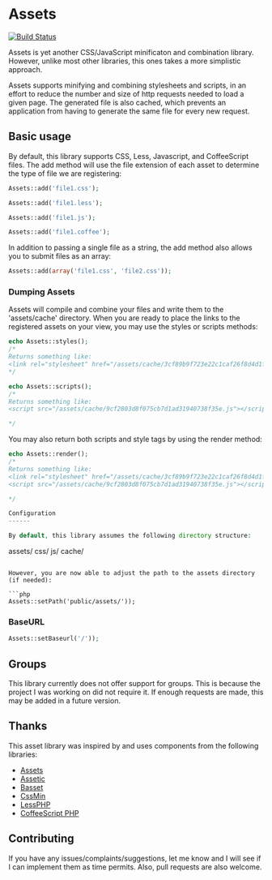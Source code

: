Assets
======
[![Build Status](https://travis-ci.org/bradstinson/assets.png?branch=master)](https://travis-ci.org/bradstinson/assets)


Assets is yet another CSS/JavaScript minificaton and combination library. However, unlike most other libraries, this ones takes a more simplistic approach.

Assets supports minifying and combining stylesheets and scripts, in an effort to reduce the number and size of http requests needed to load a given page. The generated file is also cached, which prevents an application from having to generate the same file for every new request.


Basic usage
-----------

By default, this library supports CSS, Less, Javascript, and CoffeeScript files. The add method will use the file extension of each asset to determine the type of file we are registering:

```php
Assets::add('file1.css');
```

```php
Assets::add('file1.less');
```

```php
Assets::add('file1.js');
```

```php
Assets::add('file1.coffee');
```

In addition to passing a single file as a string, the add method also allows you to submit files as an array:

```php
Assets::add(array('file1.css', 'file2.css'));
```

### Dumping Assets

Assets will compile and combine your files and write them to the 'assets/cache' directory. When you are ready to place the links to the registered assets on your view, you may use the styles or scripts methods:


```php
echo Assets::styles();
/*
Returns something like:
<link rel="stylesheet" href="/assets/cache/3cf89b9f723e22c1caf26f8d4d1fdc31.css">
*/
```

```php
echo Assets::scripts();
/*
Returns something like:
<script src="/assets/cache/9cf2803d8f075cb7d1ad31940738f35e.js"></script>

*/
```

You may also return both scripts and style tags by using the render method:
```php
echo Assets::render();
/*
Returns something like:
<link rel="stylesheet" href="/assets/cache/3cf89b9f723e22c1caf26f8d4d1fdc31.css">
<script src="/assets/cache/9cf2803d8f075cb7d1ad31940738f35e.js"></script>

*/

Configuration
------

By default, this library assumes the following directory structure:

```
assets/
   css/
   js/
   cache/
   
```

However, you are now able to adjust the path to the assets directory (if needed): 

```php
Assets::setPath('public/assets/'));
```

### BaseURL
```php
Assets::setBaseurl('/'));
```

Groups
------

This library currently does not offer support for groups. This is because the project I was working on did not require it. If enough
requests are made, this may be added in a future version.

Thanks
------

This asset library was inspired by and uses components from the following libraries:

 - [Assets](https://github.com/bstrahija/assets)
 - [Assetic](https://github.com/kriswallsmith/assetic)
 - [Basset](https://github.com/jasonlewis/basset)
 - [CssMin](https://github.com/natxet/CssMin) 
 - [LessPHP](https://github.com/leafo/lessphp)
 - [CoffeeScript PHP](https://github.com/alxlit/coffeescript-php)


Contributing
------------

If you have any issues/complaints/suggestions, let me know and I will see if I can implement them as time permits. Also, pull requests are also welcome.
